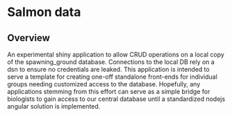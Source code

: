 
Salmon data
===========

Overview
--------

An experimental shiny application to allow CRUD operations on a local copy of the spawning\_ground database. Connections to the local DB rely on a dsn to ensure no credentials are leaked. This application is intended to serve a template for creating one-off standalone front-ends for individual groups needing customized access to the database. Hopefully, any applications stemming from this effort can serve as a simple bridge for biologists to gain access to our central database until a standardized nodejs angular solution is implemented.
